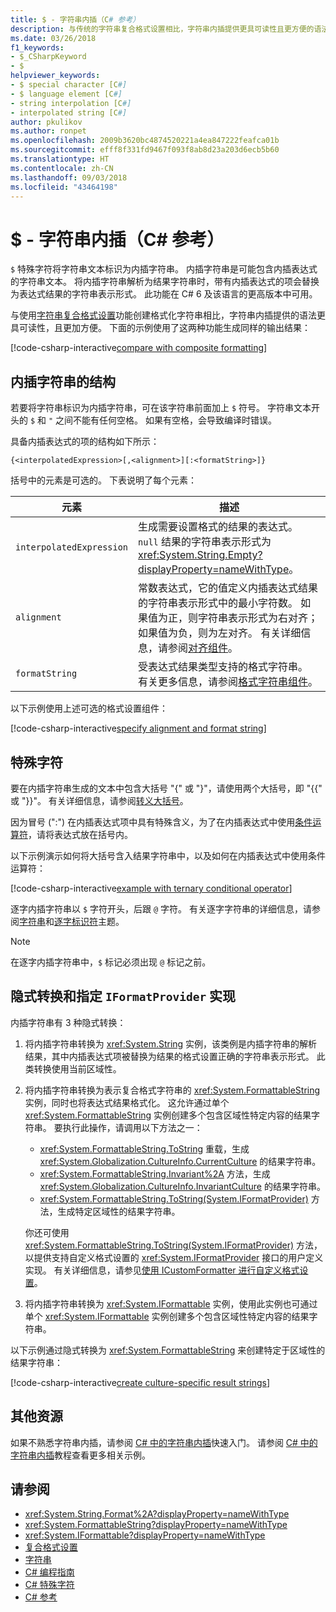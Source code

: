 ```yaml
---
title: $ - 字符串内插（C# 参考）
description: 与传统的字符串复合格式设置相比，字符串内插提供更具可读性且更方便的语法，用于设置字符串输出的格式。
ms.date: 03/26/2018
f1_keywords:
- $_CSharpKeyword
- $
helpviewer_keywords:
- $ special character [C#]
- $ language element [C#]
- string interpolation [C#]
- interpolated string [C#]
author: pkulikov
ms.author: ronpet
ms.openlocfilehash: 2009b3620bc4874520221a4ea847222feafca01b
ms.sourcegitcommit: efff8f331fd9467f093f8ab8d23a203d6ecb5b60
ms.translationtype: HT
ms.contentlocale: zh-CN
ms.lasthandoff: 09/03/2018
ms.locfileid: "43464198"
---
```

# <a name="---string-interpolation-c-reference"></a>$ - 字符串内插（C# 参考）

`$` 特殊字符将字符串文本标识为内插字符串。 内插字符串是可能包含内插表达式的字符串文本。 将内插字符串解析为结果字符串时，带有内插表达式的项会替换为表达式结果的字符串表示形式。 此功能在 C# 6 及该语言的更高版本中可用。

与使用[字符串复合格式设置](../../../standard/base-types/composite-formatting.md)功能创建格式化字符串相比，字符串内插提供的语法更具可读性，且更加方便。 下面的示例使用了这两种功能生成同样的输出结果：

[!code-csharp-interactive[compare with composite formatting](../../../../samples/snippets/csharp/language-reference/tokens/string-interpolation.cs#1)]

## <a name="structure-of-an-interpolated-string"></a>内插字符串的结构

若要将字符串标识为内插字符串，可在该字符串前面加上 `$` 符号。 字符串文本开头的 `$` 和 `"` 之间不能有任何空格。 如果有空格，会导致编译时错误。

具备内插表达式的项的结构如下所示：

```
{<interpolatedExpression>[,<alignment>][:<formatString>]}
```

括号中的元素是可选的。 下表说明了每个元素：

|元素|描述|
|-------------|-----------------|
|`interpolatedExpression`|生成需要设置格式的结果的表达式。 `null` 结果的字符串表示形式为 <xref:System.String.Empty?displayProperty=nameWithType>。|
|`alignment`|常数表达式，它的值定义内插表达式结果的字符串表示形式中的最小字符数。 如果值为正，则字符串表示形式为右对齐；如果值为负，则为左对齐。 有关详细信息，请参阅[对齐组件](../../../standard/base-types/composite-formatting.md#alignment-component)。|
|`formatString`|受表达式结果类型支持的格式字符串。 有关更多信息，请参阅[格式字符串组件](../../../standard/base-types/composite-formatting.md#format-string-component)。|

以下示例使用上述可选的格式设置组件：

[!code-csharp-interactive[specify alignment and format string](../../../../samples/snippets/csharp/language-reference/tokens/string-interpolation.cs#2)]

## <a name="special-characters"></a>特殊字符

要在内插字符串生成的文本中包含大括号 "{" 或 "}"，请使用两个大括号，即 "{{" 或 "}}"。 有关详细信息，请参阅[转义大括号](../../../standard/base-types/composite-formatting.md#escaping-braces)。

因为冒号 (":") 在内插表达式项中具有特殊含义，为了在内插表达式中使用[条件运算符](../operators/conditional-operator.md)，请将表达式放在括号内。

以下示例演示如何将大括号含入结果字符串中，以及如何在内插表达式中使用条件运算符：

[!code-csharp-interactive[example with ternary conditional operator](../../../../samples/snippets/csharp/language-reference/tokens/string-interpolation.cs#3)]

逐字内插字符串以 `$` 字符开头，后跟 `@` 字符。 有关逐字字符串的详细信息，请参阅[字符串](../keywords/string.md)和[逐字标识符](verbatim.md)主题。

> [!NOTE]
> 在逐字内插字符串中，`$` 标记必须出现 `@` 标记之前。

## <a name="implicit-conversions-and-specifying-iformatprovider-implementation"></a>隐式转换和指定 `IFormatProvider` 实现

内插字符串有 3 种隐式转换：

1. 将内插字符串转换为 <xref:System.String> 实例，该类例是内插字符串的解析结果，其中内插表达式项被替换为结果的格式设置正确的字符串表示形式。 此类转换使用当前区域性。

1. 将内插字符串转换为表示复合格式字符串的 <xref:System.FormattableString> 实例，同时也将表达式结果格式化。 这允许通过单个 <xref:System.FormattableString> 实例创建多个包含区域性特定内容的结果字符串。 要执行此操作，请调用以下方法之一：

      - <xref:System.FormattableString.ToString> 重载，生成 <xref:System.Globalization.CultureInfo.CurrentCulture> 的结果字符串。
      - <xref:System.FormattableString.Invariant%2A> 方法，生成 <xref:System.Globalization.CultureInfo.InvariantCulture> 的结果字符串。
      - <xref:System.FormattableString.ToString(System.IFormatProvider)> 方法，生成特定区域性的结果字符串。

    你还可使用 <xref:System.FormattableString.ToString(System.IFormatProvider)> 方法，以提供支持自定义格式设置的 <xref:System.IFormatProvider> 接口的用户定义实现。 有关详细信息，请参见[使用 ICustomFormatter 进行自定义格式设置](../../../standard/base-types/formatting-types.md#custom-formatting-with-icustomformatter)。

1. 将内插字符串转换为 <xref:System.IFormattable> 实例，使用此实例也可通过单个 <xref:System.IFormattable> 实例创建多个包含区域性特定内容的结果字符串。

以下示例通过隐式转换为 <xref:System.FormattableString> 来创建特定于区域性的结果字符串：

[!code-csharp-interactive[create culture-specific result strings](../../../../samples/snippets/csharp/language-reference/tokens/string-interpolation.cs#4)]

## <a name="additional-resources"></a>其他资源

如果不熟悉字符串内插，请参阅 [C# 中的字符串内插](../../quick-starts/interpolated-strings.yml)快速入门。 请参阅 [C# 中的字符串内插](../../tutorials/string-interpolation.md)教程查看更多相关示例。

## <a name="see-also"></a>请参阅

- <xref:System.String.Format%2A?displayProperty=nameWithType>
- <xref:System.FormattableString?displayProperty=nameWithType>
- <xref:System.IFormattable?displayProperty=nameWithType>
- [复合格式设置](../../../standard/base-types/composite-formatting.md)
- [字符串](../../programming-guide/strings/index.md)
- [C# 编程指南](../../programming-guide/index.md)
- [C# 特殊字符](index.md)
- [C# 参考](../index.md)
